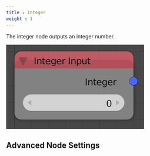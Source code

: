 ```yaml
---
title : Integer
weight : 1
---
```


The integer node outputs an integer number.

![image](integer_input_node.png)

## Advanced Node Settings
